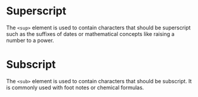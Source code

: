 # Superscript

The `<sup>` element is used
to contain characters that
should be superscript such
as the suffixes of dates or
mathematical concepts like
raising a number to a power.

# Subscript

The `<sub>` element is used to
contain characters that should
be subscript. It is commonly
used with foot notes or chemical
formulas.
